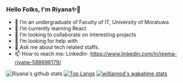 ### Hello Folks, I'm Riyana✨👋

- 🔭 I’m an undergraduate of Faculty of IT, University of Moratuwa
- 🌱 I’m currently learning React
- 👯 I’m looking to collaborate on interesting projects
- 🤔 I’m looking for help with 
- 💬 Ask me about tech related staffs.
- 📫 How to reach me: LinkedIn- https://www.linkedin.com/in/jeema-riyana-588696179/



![Riyana's github stats](https://github-readme-stats.vercel.app/api?username=Riyana6&show_icons=true&theme=radical)
[![Top Langs](https://github-readme-stats.vercel.app/api/top-langs/?username=Riyana6&show_icons=true&theme=radical)](https://github.com/Riyana6/github-readme-stats)
[![willianrod's wakatime stats](https://github-readme-stats.vercel.app/api/wakatime?username=Riyana6&show_icons=true&theme=radical)](https://github.com/Riyana6/github-readme-stats)
